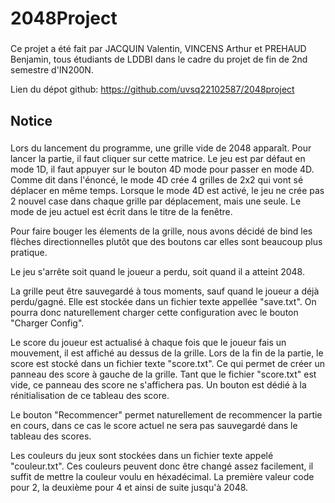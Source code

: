 # 2048Project
###
Ce projet a été fait par JACQUIN Valentin, VINCENS Arthur et PREHAUD Benjamin, tous étudiants de LDDBI
dans le cadre du projet de fin de 2nd semestre d'IN200N.

Lien du dépot github: https://github.com/uvsq22102587/2048project

## Notice
###
Lors du lancement du programme, une grille vide de 2048 apparaît. Pour lancer la partie, il faut cliquer sur cette matrice.
Le jeu est par défaut en mode 1D, il faut appuyer sur le bouton 4D mode pour passer en mode 4D. Comme dit dans l'énoncé, le mode 4D crée 4 grilles de 2x2 qui vont sé déplacer en même temps. Lorsque le mode 4D est activé, le jeu ne crée pas 2 nouvel case dans chaque grille par déplacement, mais une seule.
Le mode de jeu actuel est écrit dans le titre de la fenêtre.

Pour faire bouger les élements de la grille, nous avons décidé de bind les flèches directionnelles plutôt que des boutons car elles sont beaucoup plus pratique.

Le jeu s'arrête soit quand le joueur a perdu, soit quand il a atteint 2048.

La grille peut être sauvegardé à tous moments, sauf quand le joueur a déjà perdu/gagné. Elle est stockée dans un fichier texte appellée "save.txt".
On pourra donc naturellement charger cette configuration avec le bouton "Charger Config".

Le score du joueur est actualisé à chaque fois que le joueur fais un mouvement, il est affiché au dessus de la grille. Lors de la fin de la partie, le score est stocké dans un fichier texte "score.txt". Ce qui permet de créer un panneau des score à gauche de la grille.
Tant que le fichier "score.txt" est vide, ce panneau des score ne s'affichera pas.
Un bouton est dédié à la rénitialisation de ce tableau des score.

Le bouton "Recommencer" permet naturellement de recommencer la partie en cours, dans ce cas le score actuel ne sera pas sauvegardé dans le tableau des scores.

Les couleurs du jeux sont stockées dans un fichier texte appelé "couleur.txt". Ces couleurs peuvent donc être changé assez facilement, il suffit de mettre la couleur voulu en héxadécimal. 
La première valeur code pour 2, la deuxième pour 4 et ainsi de suite jusqu'à 2048.
